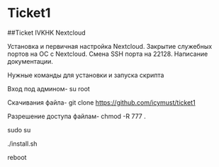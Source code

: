 # Ticket1
##Ticket IVKHK Nextcloud 

Установка и первичная настройка Nextcloud. Закрытие служебных портов на ОС с
Nextcloud. Смена SSH порта на 22128. Написание документации.

Нужные команды для установки и запуска скрипта

Вход под админом-
su root

Скачивания файла-
git clone https://github.com/icymust/ticket1

Разрешение доступа файлам-
chmod -R 777 . 

sudo su

./install.sh

reboot
